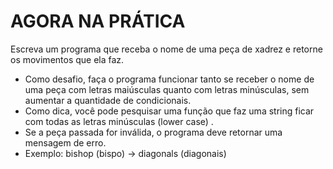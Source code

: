 <h1>AGORA NA PRÁTICA</h1>
Escreva um programa que receba o nome de uma peça de xadrez e retorne os movimentos que ela faz.
<ul>
<li> Como desafio, faça o programa funcionar tanto se receber o nome de uma peça com letras maiúsculas quanto com letras minúsculas, sem aumentar a quantidade de condicionais. </li> 
<li> Como dica, você pode pesquisar uma função que faz uma string ficar com todas as letras minúsculas (lower case) . </li> 
<li> Se a peça passada for inválida, o programa deve retornar uma mensagem de erro. </li> 
<li> Exemplo: bishop (bispo) -> diagonals (diagonais) </li> 

</ul>
